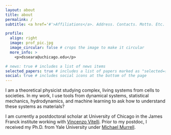 ```yaml
---
layout: about
title: about
permalink: /
subtitle: <a href='#'>Affiliations</a>. Address. Contacts. Motto. Etc.

profile:
  align: right
  image: prof_pic.jpg
  image_circular: false # crops the image to make it circular
  more_info: >
    <p>dsseara@uchicago.edu</p>

# news: true # includes a list of news items
selected_papers: true # includes a list of papers marked as "selected={true}"
social: true # includes social icons at the bottom of the page
---
```


I am a theoretical physicist studying complex, living systems from cells to societies.
In my work, I use tools from dynamical systems, statistical mechanics, hydrodynamics, and machine learning to ask how to understand these systems as materials?

I am currently a postdoctoral scholar at University of Chicago in the James Franck institute working with [Vincenzo Vitelli](https://home.uchicago.edu/~vitelli/index.html). Prior to my postdoc, I received my Ph.D. from Yale University under [Michael Murrell](https://livingmatter.yale.edu).